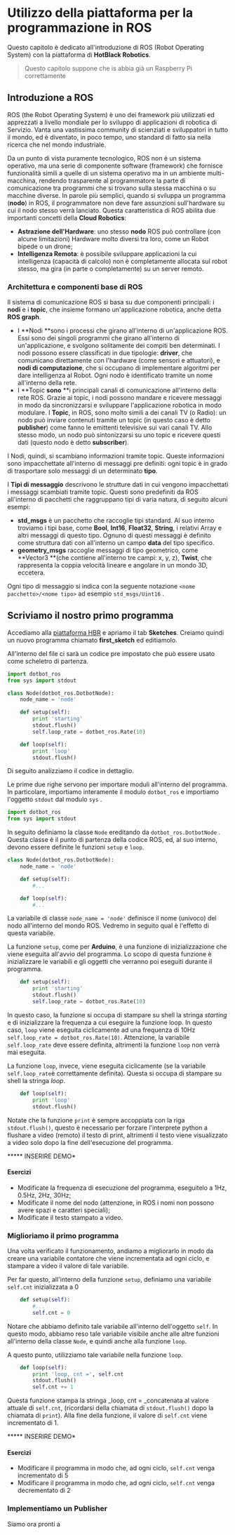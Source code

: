 # Utilizzo della piattaforma per la programmazione in ROS

Questo capitolo è dedicato all'introduzione di ROS \(Robot Operating System\) con la piattaforma di **HotBlack Robotics**.

> Questo capitolo suppone che is abbia già un Raspberry Pi correttamente

## Introduzione a ROS

ROS \(the Robot Operating System\) è uno dei framework più utilizzati ed apprezzati a livello mondiale per lo sviluppo di applicazioni di robotica di Servizio. Vanta una vastissima community di scienziati e sviluppatori in tutto il mondo, ed è diventato, in poco tempo, uno standard di fatto sia nella ricerca che nel mondo industriale.

Da un punto di vista puramente tecnologico, ROS non è un sistema operativo, ma una serie di componente software \(framework\) che fornisce funzionalità simili a quelle di un sistema operativo ma in un ambiente multi-macchina, rendendo trasparente al programmatore la parte di comunicazione tra programmi che si trovano sulla stessa macchina o su macchine diverse. In parole più semplici, quando si sviluppa un programma \(**nodo**\) in ROS, il programmatore non deve fare assunzioni sull'hardware su cui il nodo stesso verrà lanciato. Questa caratteristica di ROS abilita due importanti concetti della **Cloud Robotics**:

* **Astrazione dell'Hardware**: uno stesso **nodo** ROS può controllare \(con alcune limitazioni\) Hardware molto diversi tra loro, come un Robot bipede o un drone;
* **Intelligenza Remota**: è possibile sviluppare applicazioni la cui intelligenza \(capacità di calcolo\) non è completamente allocata sul robot stesso, ma gira \(in parte o completamente\) su un server remoto.

### Architettura e componenti base di ROS

Il sistema di comunicazione ROS si basa su due componenti principali: i **nodi** e i **topic**, che insieme formano un'applicazione robotica, anche detta **ROS graph**.

* I **Nodi **sono i processi che girano all'interno di un'applicazione ROS. Essi sono dei singoli programmi che girano all'interno di un'applicazione, e svolgono solitamente dei compiti ben determinati. I nodi possono essere classificati in due tipologie: **driver**, che comunicano direttamente con l'hardware \(come sensori e attuatori\), e **nodi di computazione**, che si occupano di implementare algoritmi per dare intelligenza al Robot. Ogni nodo è identificato tramite un nome all'interno della rete.
* I **Topic **sono** **i principali canali di comunicazione all'interno della rete ROS. Grazie ai topic, i nodi possono mandare e ricevere messaggi in modo da sincronizzarsi e sviluppare l'applicazione robotica in modo modulare. I **Topic**, in ROS, sono molto simili a dei canali TV \(o Radio\): un nodo può inviare contenuti tramite un topic \(in questo caso è detto **publisher**\) come fanno le emittenti televisive sui vari canali TV. Allo stesso modo, un nodo può sintonizzarsi su uno topic e ricevere questi dati \(questo nodo è detto **subscriber**\).

I Nodi, quindi, si scambiano informazioni tramite topic. Queste informazioni sono impacchettate all'interno di messaggi pre definiti: ogni topic è in grado di trasportare solo messaggi di un determinato **tipo**.

I **Tipi di messaggio** descrivono le strutture dati in cui vengono impacchettati i messaggi scambiati tramite topic. Questi sono predefiniti da ROS all'interno di pacchetti che raggruppano tipi di varia natura, di seguito alcuni esempi:

* **std\_msgs** è un pacchetto che raccoglie tipi standard. Al suo interno troviamo i tipi base, come **Bool**, **Int16**, **Float32**, **String**, i relativi Array e altri messaggi di questo tipo. Ognuno di questi messaggi è definito come struttura dati con all'interno un campo **data** del tipo specifico.
* **geometry\_msgs** raccoglie messaggi di tipo geometrico, come **Vector3 **\(che contiene all'interno tre campi: x, y, z\), **Twist**, che rappresenta la coppia velocità lineare e angolare in un mondo 3D, eccetera.

Ogni tipo di messaggio si indica con la seguente notazione `<nome pacchetto>/<nome tipo>` ad esempio `std_msgs/Uint16` .

## Scriviamo il nostro primo programma

Accediamo alla [piattaforma HBR](http://www.hotblackrobotics.com/cloud/index) e apriamo il tab **Sketches**. Creiamo quindi un nuovo programma chiamato **first\_sketch** ed editiamolo.

All'interno del file ci sarà un codice pre impostato che può essere usato come scheletro di partenza.

```py
import dotbot_ros
from sys import stdout

class Node(dotbot_ros.DotbotNode):
    node_name = 'node'

    def setup(self):
        print 'starting'
        stdout.flush()
        self.loop_rate = dotbot_ros.Rate(10)

    def loop(self):
        print 'loop'
        stdout.flush()
```

Di seguito analizziamo il codice in dettaglio.

Le prime due righe servono per importare moduli all'interno del programma. In particolare, importiamo interamente il modulo `dotbot_ros` e importiamo l'oggetto `stdout` dal modulo `sys` .

```py
import dotbot_ros
from sys import stdout
```

In seguito definiamo la classe `Node` ereditando da `dotbot_ros.DotbotNode` . Questa classe è il punto di partenza della codice ROS, ed, al suo interno, devono essere definite le funzioni `setup` e `loop`.

```py
class Node(dotbot_ros.DotbotNode):
    node_name = 'node'

    def setup(self):
        #...

    def loop(self): 
        #...
```

La variabile di classe `node_name = 'node'` definisce il nome \(univoco\) del nodo all'interno del mondo ROS. Vedremo in seguito qual è l'effetto di questa variabile.

La funzione `setup`, come per **Arduino**, è una funzione di inizializzazione che viene eseguita all'avvio del programma. Lo scopo di questa funzione è inizializzare le variabili e gli oggetti che verranno poi eseguiti durante il programma.

```py
    def setup(self):
        print 'starting'
        stdout.flush()
        self.loop_rate = dotbot_ros.Rate(10)
```

In questo caso, la funzione si occupa di stampare su shell la stringa _starting_ e di inizializzare la frequenza a cui eseguire la funzione loop. In questo caso, `loop` viene eseguita ciclicamente ad una frequenza di 10Hz `self.loop_rate = dotbot_ros.Rate(10)`. Attenzione, la variabile `self.loop_rate` deve essere definita, altrimenti la funzione `loop` non verrà mai eseguita.

La funzione `loop`, invece, viene eseguita ciclicamente \(se la variabile `self.loop_rate`è correttamente definita\). Questa si occupa di stampare su shell la stringa _loop_.

```py
    def loop(self):
        print 'loop'
        stdout.flush()
```

Notate che la funzione `print` è sempre accoppiata con la riga `stdout.flush()`, questo è necessario per forzare l'interprete python a flushare a video \(remoto\) il testo di print, altrimenti il testo viene visualizzato a video solo dopo la fine dell'esecuzione del programma.

\*\*\*\*\* INSERIRE DEMO\*

#### Esercizi

* Modificate la frequenza di esecuzione del programma, eseguitelo a 1Hz, 0.5Hz, 2Hz, 30Hz;
* Modificate il nome del nodo \(attenzione, in ROS i nomi non possono avere spazi e caratteri speciali\);
* Modificate il testo stampato a video.

### Miglioriamo il primo programma

Una volta verificato il funzionamento, andiamo a migliorarlo in modo da creare una variabile contatore che viene incrementata ad ogni ciclo, e stampare a video il valore di tale variabile.

Per far questo, all'interno della funzione `setup`, definiamo una variabile `self.cnt` inizializzata a 0

```py
    def setup(self):
        #...
        self.cnt = 0
```

Notare che abbiamo definito tale variabile all'interno dell'oggetto `self`. In questo modo, abbiamo reso tale variabile visibile anche alle altre funzioni all'interno della classe `Node`, e quindi anche alla funzione `loop`.

A questo punto, utilizziamo tale variabile nella funzione `loop`.

```py
    def loop(self):
        print 'loop, cnt =', self.cnt
        stdout.flush()
        self.cnt += 1
```

Questa funzione stampa la stringa \_loop, cnt = \_concatenata al valore attuale di `self.cnt`, \(ricordarsi della chiamata di `stdout.flush()` dopo la chiamata di `print`\). Alla fine della funzione, il valore di `self.cnt` viene incrementato di 1.

\*\*\*\*\* INSERIRE DEMO\*

#### Esercizi

* Modificare il programma in modo che, ad ogni ciclo, `self.cnt` venga incrementato di 5
* Modificare il programma in modo che, ad ogni ciclo, `self.cnt` venga decrementato di 2

### Implementiamo un Publisher

Siamo ora pronti a 



